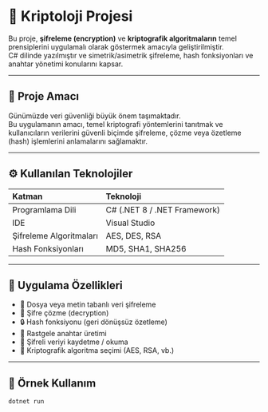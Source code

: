 # 🔐 Kriptoloji Projesi

Bu proje, **şifreleme (encryption)** ve **kriptografik algoritmaların** temel prensiplerini uygulamalı olarak göstermek amacıyla geliştirilmiştir.  
C# dilinde yazılmıştır ve simetrik/asimetrik şifreleme, hash fonksiyonları ve anahtar yönetimi konularını kapsar.

---

## 🚀 Proje Amacı

Günümüzde veri güvenliği büyük önem taşımaktadır.  
Bu uygulamanın amacı, temel kriptografi yöntemlerini tanıtmak ve kullanıcıların verilerini güvenli biçimde şifreleme, çözme veya özetleme (hash) işlemlerini anlamalarını sağlamaktır.

---

## ⚙️ Kullanılan Teknolojiler

| Katman | Teknoloji |
|:-------|:-----------|
| Programlama Dili | C# (.NET 8 / .NET Framework) |
| IDE | Visual Studio |
| Şifreleme Algoritmaları | AES, DES, RSA |
| Hash Fonksiyonları | MD5, SHA1, SHA256 |

---

## 🧠 Uygulama Özellikleri

- 📁 Dosya veya metin tabanlı veri şifreleme  
- 🔑 Şifre çözme (decryption)  
- 🔒 Hash fonksiyonu (geri dönüşsüz özetleme)  
- 🔐 Rastgele anahtar üretimi  
- 💾 Şifreli veriyi kaydetme / okuma  
- 🧮 Kriptografik algoritma seçimi (AES, RSA, vb.)

---

## 🧩 Örnek Kullanım

```bash
dotnet run
